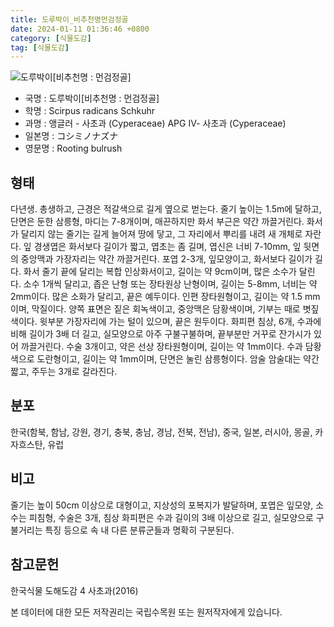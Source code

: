 ```yaml
---
title: 도루박이_비추천명먼검정골
date: 2024-01-11 01:36:46 +0800
category: [식물도감]
tag: [식물도감]
---
```




![도루박이[비추천명 : 먼검정골]](/fileUpload/plants/basic/Cyperaceae/Scirpus/5492/1_th2.JPG)
- 국명 : 도루박이[비추천명 : 먼검정골]
- 학명 : Scirpus radicans Schkuhr
- 과명 : 앵글러 - 사초과 (Cyperaceae) APG Ⅳ- 사초과 (Cyperaceae)
- 일본명 : コシミノナズナ
- 영문명 : Rooting bulrush


## 형태
다년생. 총생하고, 근경은 적갈색으로 길게 옆으로 벋는다. 줄기 높이는 1.5m에 달하고, 단면은 둔한 삼릉형, 마디는 7-8개이며, 매끈하지만 화서 부근은 약간 까끌거린다. 화서가 달리지 않는 줄기는 길게 늘어져 땅에 닿고, 그 자리에서 뿌리를 내려 새 개체로 자란다. 잎 경생엽은 화서보다 길이가 짧고, 엽초는 좀 길며, 엽신은 너비 7-10mm, 잎 뒷면의 중앙맥과 가장자리는 약간 까끌거린다. 포엽 2-3개, 잎모양이고, 화서보다 길이가 길다. 화서 줄기 끝에 달리는 복합 인상화서이고, 길이는 약 9cm이며, 많은 소수가 달린다. 소수 1개씩 달리고, 좁은 난형 또는 장타원상 난형이며, 길이는 5-8mm, 너비는 약 2mm이다. 많은 소화가 달리고, 끝은 예두이다. 인편 장타원형이고, 길이는 약 1.5 mm이며, 막질이다. 양쪽 표면은 짙은 회녹색이고, 중앙맥은 담황색이며, 기부는 때로 볏짚색이다. 윗부분 가장자리에 가는 털이 있으며, 끝은 원두이다. 화피편 침상, 6개, 수과에 비해 길이가 3배 더 길고, 실모양으로 아주 구불구불하며, 끝부분만 거꾸로 잔가시가 있어 까끌거린다. 수술 3개이고, 약은 선상 장타원형이며, 길이는 약 1mm이다. 수과 담황색으로 도란형이고, 길이는 약 1mm이며, 단면은 눌린 삼릉형이다. 암술 암술대는 약간 짧고, 주두는 3개로 갈라진다.
## 분포
한국(함북, 함남, 강원, 경기, 충북, 충남, 경남, 전북, 전남), 중국, 일본, 러시아, 몽골, 카자흐스탄, 유럽
## 비고
줄기는 높이 50cm 이상으로 대형이고, 지상성의 포복지가 발달하며, 포엽은 잎모양, 소수는 피침형, 수술은 3개, 침상 화피편은 수과 길이의 3배 이상으로 길고, 실모양으로 구불거리는 특징 등으로 속 내 다른 분류군들과 명확히 구분된다.
## 참고문헌
한국식물 도해도감 4 사초과(2016)






본 데이터에 대한 모든 저작권리는 국립수목원 또는 원저작자에게 있습니다.
